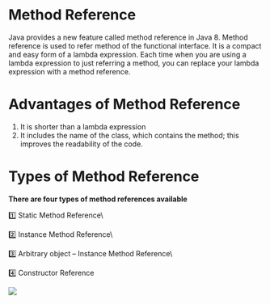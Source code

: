 # Method Reference

Java provides a new feature called method reference in Java 8. Method reference is used to refer method of the functional interface. It is a compact and easy form of a lambda expression. Each time when you are using a lambda expression to just referring a method, you can replace your lambda expression with a method reference.

# Advantages of Method Reference

1. It is shorter than a lambda expression
2. It includes the name of the class, which contains the method; this improves the readability of the code.

# Types of Method Reference
**There are four types of method references available**

1️⃣ Static Method Reference\

2️⃣ Instance Method Reference\

3️⃣ Arbitrary object – Instance Method Reference\

4️⃣ Constructor Reference


<img src="https://www.javainterviewpoint.com/wp-content/uploads/2020/06/Types-of-Method-Reference.png" />
